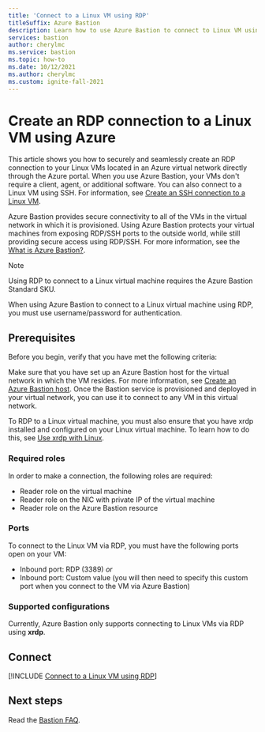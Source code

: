 ```yaml
---
title: 'Connect to a Linux VM using RDP'
titleSuffix: Azure Bastion
description: Learn how to use Azure Bastion to connect to Linux VM using RDP.
services: bastion
author: cherylmc
ms.service: bastion
ms.topic: how-to
ms.date: 10/12/2021
ms.author: cherylmc
ms.custom: ignite-fall-2021
---
```


# Create an RDP connection to a Linux VM using Azure 

This article shows you how to securely and seamlessly create an RDP connection to your Linux VMs located in an Azure virtual network directly through the Azure portal. When you use Azure Bastion, your VMs don't require a client, agent, or additional software. You can also connect to a Linux VM using SSH. For information, see [Create an SSH connection to a Linux VM](bastion-connect-vm-ssh-linux.md).

Azure Bastion provides secure connectivity to all of the VMs in the virtual network in which it is provisioned. Using Azure Bastion protects your virtual machines from exposing RDP/SSH ports to the outside world, while still providing secure access using RDP/SSH. For more information, see the [What is Azure Bastion?](bastion-overview.md).

> [!NOTE]
> Using RDP to connect to a Linux virtual machine requires the Azure Bastion Standard SKU.
>

When using Azure Bastion to connect to a Linux virtual machine using RDP, you must use username/password for authentication.

## Prerequisites

Before you begin, verify that you have met the following criteria:

Make sure that you have set up an Azure Bastion host for the virtual network in which the VM resides. For more information, see [Create an Azure Bastion host](tutorial-create-host-portal.md). Once the Bastion service is provisioned and deployed in your virtual network, you can use it to connect to any VM in this virtual network.

To RDP to a Linux virtual machine, you must also ensure that you have xrdp installed and configured on your Linux virtual machine. To learn how to do this, see [Use xrdp with Linux](../virtual-machines/linux/use-remote-desktop.md).

### Required roles

In order to make a connection, the following roles are required:

* Reader role on the virtual machine
* Reader role on the NIC with private IP of the virtual machine
* Reader role on the Azure Bastion resource

### Ports

To connect to the Linux VM via RDP, you must have the following ports open on your VM:

* Inbound port: RDP (3389) *or*
* Inbound port: Custom value (you will then need to specify this custom port when you connect to the VM via Azure Bastion)

### Supported configurations

Currently, Azure Bastion only supports connecting to Linux VMs via RDP using **xrdp**.

## <a name="rdp"></a>Connect

[!INCLUDE [Connect to a Linux VM using RDP](../../includes/bastion-vm-rdp-linux.md)]
 
## Next steps

Read the [Bastion FAQ](bastion-faq.md).
